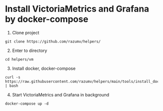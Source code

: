 # Install VictoriaMetrics and Grafana by docker-compose
1. Clone project
```
git clone https://github.com/razumv/helpers/
```
2. Enter to directory
```
cd helpers/vm
```
3. Install docker, docker-compose
```
curl -s https://raw.githubusercontent.com/razumv/helpers/main/tools/install_docker.sh | bash
```
4. Start VictoriaMetrics and Grafana in background
```
docker-compose up -d
```
